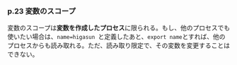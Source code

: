 ### p.23 変数のスコープ
変数のスコープは**変数を作成したプロセス**に限られる。もし、他のプロセスでも使いたい場合は、```name=higasun ```と定義したあと、```export name```とすれば、他のプロセスからも読み取れる。ただ、読み取り限定で、その変数を変更することはできない。


